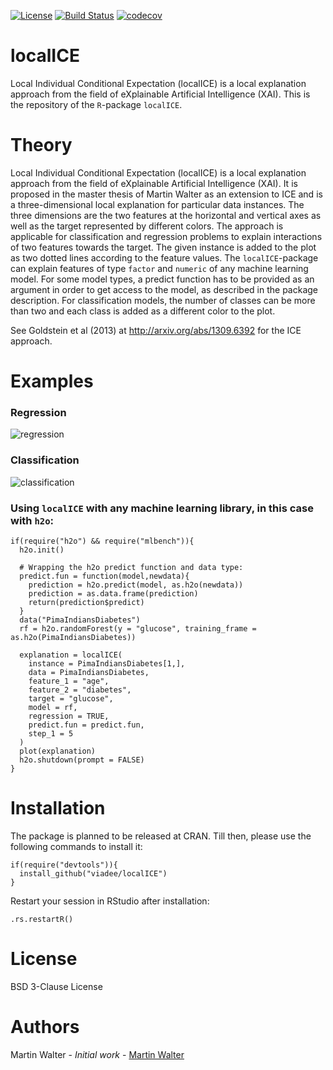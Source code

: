 [![License](https://img.shields.io/badge/License-BSD%203--Clause-blue.svg)](https://opensource.org/licenses/BSD-3-Clause)
[![Build Status](https://travis-ci.com/viadee/localICE.svg?branch=master)](https://travis-ci.com/viadee/localICE)
[![codecov](https://codecov.io/gh/viadee/localICE/branch/master/graph/badge.svg)](https://codecov.io/gh/viadee/localICE)


# localICE
Local Individual Conditional Expectation (localICE) is a local explanation approach from the field of eXplainable Artificial Intelligence (XAI). This is the repository of the ```R```-package ```localICE```.

# Theory
Local Individual Conditional Expectation (localICE) is a local explanation approach from the field of eXplainable Artificial Intelligence (XAI). It is proposed in the master thesis of Martin Walter as an extension to ICE and is a three-dimensional local explanation for particular data instances. The three dimensions are the two features at the horizontal and vertical axes as well as the target represented by different colors. The approach is applicable for classification and regression problems to explain interactions of two features towards the target. The given instance is added to the plot as two dotted lines according to the feature values. The ```localICE```-package can explain features of type ```factor``` and ```numeric``` of any machine learning model. For some model types, a predict function has to be provided as an argument in order to get access to the model, as described in the package description. For classification models, the number of classes can be more than two and each class is added as a different color to the plot.

See Goldstein et al (2013) at http://arxiv.org/abs/1309.6392 for the ICE approach. 

# Examples
### Regression

![regression]

### Classification
![classification]

### Using ```localICE``` with any machine learning library, in this case with ```h2o```:
```splus
if(require("h2o") && require("mlbench")){
  h2o.init()

  # Wrapping the h2o predict function and data type:
  predict.fun = function(model,newdata){
    prediction = h2o.predict(model, as.h2o(newdata))
    prediction = as.data.frame(prediction)
    return(prediction$predict)
  }
  data("PimaIndiansDiabetes")
  rf = h2o.randomForest(y = "glucose", training_frame = as.h2o(PimaIndiansDiabetes))

  explanation = localICE(
    instance = PimaIndiansDiabetes[1,],
    data = PimaIndiansDiabetes,
    feature_1 = "age",
    feature_2 = "diabetes",
    target = "glucose",
    model = rf,
    regression = TRUE,
    predict.fun = predict.fun,
    step_1 = 5
  )
  plot(explanation)
  h2o.shutdown(prompt = FALSE)
}
```
# Installation
The package is planned to be released at CRAN. Till then, please use the following commands to install it:
```splus
if(require("devtools")){
  install_github("viadee/localICE")  
}
```

Restart your session in RStudio after installation:
```splus
.rs.restartR()
```

# License
BSD 3-Clause License

# Authors
Martin Walter - *Initial work* - [Martin Walter](https://github.com/aiwalter)


[regression]: 
https://github.com/viadee/localICE/blob/master/images/regression.png
"Regression"

[classification]: 
https://github.com/viadee/localICE/blob/master/images/classification.png
"Classification"
